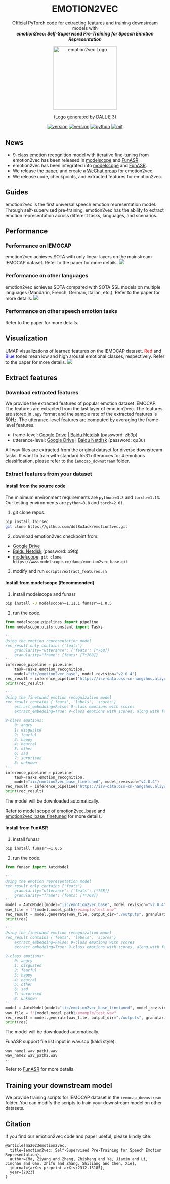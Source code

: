 <div align="center">
    <h1>
    EMOTION2VEC
    </h1>
    <p>
    Official PyTorch code for extracting features and training downstream models with <br>
    <b><em>emotion2vec: Self-Supervised Pre-Training for Speech Emotion Representation</em></b>
    </p>
    <p>
    <img src="src/logo.png" alt="emotion2vec Logo" style="width: 200px; height: 200px;">
    </p>
    <p>
    (Logo generated by DALL·E 3)
    </p>
    <a href="https://github.com/ddlBoJack/MT4SSL"><img src="https://img.shields.io/badge/Platform-linux-lightgrey" alt="version"></a>
    <a href="https://github.com/ddlBoJack/MT4SSL"><img src="https://img.shields.io/badge/Python-3.8+-orange" alt="version"></a>
    <a href="https://github.com/ddlBoJack/MT4SSL"><img src="https://img.shields.io/badge/PyTorch-1.13+-brightgreen" alt="python"></a>
    <a href="https://github.com/ddlBoJack/MT4SSL"><img src="https://img.shields.io/badge/License-MIT-red.svg" alt="mit"></a>
</div>

## News
- 9-class emotion recognition model with iterative fine-tuning from emotion2vec has been released in [modelscope](https://www.modelscope.cn/models/iic/emotion2vec_base_finetuned/summary) and [FunASR](https://github.com/alibaba-damo-academy/FunASR/tree/main/examples/industrial_data_pretraining/emotion2vec).  
- emotion2vec has been integrated into [modelscope](https://www.modelscope.cn/models/iic/emotion2vec_base/summary) and [FunASR](https://github.com/alibaba-damo-academy/FunASR/tree/main/examples/industrial_data_pretraining/emotion2vec).  
- We release the [paper](https://arxiv.org/abs/2312.15185), and create a [WeChat group](./src/Wechat.jpg) for emotion2vec. 
- We release code, checkpoints, and extracted features for emotion2vec. 

## Guides

emotion2vec is the first universal speech emotion representation model. Through self-supervised pre-training, emotion2vec has the ability to extract emotion representation across different tasks, languages, and scenarios.

## Performance
### Performance on IEMOCAP
emotion2vec achieves SOTA with only linear layers on the mainstream IEMOCAP dataset. Refer to the paper for more details.
![](./src/IEMOCAP.png)

### Performance on other languages
emotion2vec achieves SOTA compared with SOTA SSL models on multiple languages (Mandarin, French, German, Italian, etc.). Refer to the paper for more details.
![](./src/Languages.png)

### Performance on other speech emotion tasks
Refer to the paper for more details.

## Visualization
UMAP visualizations of learned features on the IEMOCAP dataset. <span style="color:red;">Red</span> and <span style="color:blue;">Blue</span> tones mean low and high arousal emotional classes, respectively.  Refer to the paper for more details. 
![](./src/UMAP.png)

## Extract features
### Download extracted features
We provide the extracted features of popular emotion dataset IEMOCAP. The features are extracted from the last layer of emotion2vec. The features are stored in `.npy` format and the sample rate of the extracted features is 50Hz. The utterance-level features are computed by averaging the frame-level features.
- frame-level: [Google Drive](https://drive.google.com/file/d/1JdQzwDJJEdKZcqSC1TXETvFZ7VpUvLEX/view?usp=sharing) | [Baidu Netdisk](https://pan.baidu.com/s/1FtCwhUwhONaeEos4nLYFWw?pwd=zb3p) (password: zb3p)
- utterance-level: [Google Drive](https://drive.google.com/file/d/1jJVfoEKC8yjwj39F__8jIQayd5PBO0WD/view?usp=sharing) | [Baidu Netdisk](https://pan.baidu.com/s/1AsJHacD6a5h27YJiCSee4w?pwd=qu3u) (password: qu3u)

All wav files are extracted from the original dataset for diverse downstream tasks. If want to train with standard 5531 utterances for 4 emotions classification, please refer to the `iemocap_downstream` folder.

### Extract features from your dataset
#### Install from the source code
The minimum environment requirements are `python>=3.8` and `torch>=1.13`. Our testing environments are `python=3.8` and `torch=2.01`.
1. git clone repos.
```bash
pip install fairseq
git clone https://github.com/ddlBoJack/emotion2vec.git
```

2. download emotion2vec checkpoint from:
- [Google Drive](https://drive.google.com/file/d/10L4CEoEyt6mQrqdblDgDSfZETYvA9c2T/view?usp=sharing)
- [Baidu Netdisk](https://pan.baidu.com/s/15zqmNTYa0mkEwlIom7DO3g?pwd=b9fq) (password: b9fq)
- [modelscope](https://www.modelscope.cn/models/damo/emotion2vec_base/summary): `git clone https://www.modelscope.cn/damo/emotion2vec_base.git`

3. modify and run `scripts/extract_features.sh`

#### Install from modelscope (Recommended)

1. install modelscope and funasr
```bash
pip install -U modelscope>=1.11.1 funasr>=1.0.5
```

2. run the code.
```python
from modelscope.pipelines import pipeline
from modelscope.utils.constant import Tasks

'''
Using the emotion representation model
rec_result only contains {'feats'}
	granularity="utterance": {'feats': [*768]}
	granularity="frame": {feats: [T*768]}
'''
inference_pipeline = pipeline(
    task=Tasks.emotion_recognition,
    model="iic/emotion2vec_base", model_revision="v2.0.4")
rec_result = inference_pipeline('https://isv-data.oss-cn-hangzhou.aliyuncs.com/ics/MaaS/ASR/test_audio/asr_example_zh.wav', output_dir="./outputs", granularity="utterance")
print(rec_result)

'''
Using the finetuned emotion recognization model
rec_result contains {'feats', 'labels', 'scores'}
	extract_embedding=False: 9-class emotions with scores
	extract_embedding=True: 9-class emotions with scores, along with features

9-class emotions:
    0: angry
    1: disgusted
    2: fearful
    3: happy
    4: neutral
    5: other
    6: sad
    7: surprised
    8: unknown
'''
inference_pipeline = pipeline(
    task=Tasks.emotion_recognition,
    model="iic/emotion2vec_base_finetuned", model_revision="v2.0.4")
rec_result = inference_pipeline('https://isv-data.oss-cn-hangzhou.aliyuncs.com/ics/MaaS/ASR/test_audio/asr_example_zh.wav', output_dir="./outputs", granularity="utterance", extract_embedding=False)
print(rec_result)
```
The model will be downloaded automatically.

Refer to model scope of [emotion2vec_base](https://www.modelscope.cn/models/damo/emotion2vec_base/summary) and [emotion2vec_base_finetuned](https://www.modelscope.cn/models/iic/emotion2vec_base_finetuned/summary) for more details.



#### Install from FunASR
1. install funasr
```bash
pip install funasr>=1.0.5
```

2. run the code.
```python
from funasr import AutoModel

'''
Using the emotion representation model
rec_result only contains {'feats'}
	granularity="utterance": {'feats': [*768]}
	granularity="frame": {feats: [T*768]}
'''
model = AutoModel(model="iic/emotion2vec_base", model_revision="v2.0.4")
wav_file = f"{model.model_path}/example/test.wav"
rec_result = model.generate(wav_file, output_dir="./outputs", granularity="utterance")
print(res)

'''
Using the finetuned emotion recognization model
rec_result contains {'feats', 'labels', 'scores'}
	extract_embedding=False: 9-class emotions with scores
	extract_embedding=True: 9-class emotions with scores, along with features

9-class emotions:
    0: angry
    1: disgusted
    2: fearful
    3: happy
    4: neutral
    5: other
    6: sad
    7: surprised
    8: unknown
'''
model = AutoModel(model="iic/emotion2vec_base_finetuned", model_revision="v2.0.4")
wav_file = f"{model.model_path}/example/test.wav"
rec_result = model.generate(wav_file, output_dir="./outputs", granularity="utterance", extract_embedding=False)
print(res)
```
The model will be downloaded automatically.

FunASR support file list input in wav.scp (kaldi style):
```
wav_name1 wav_path1.wav
wav_name2 wav_path2.wav
...
```
Refer to [FunASR](https://github.com/alibaba-damo-academy/FunASR/tree/main/examples/industrial_data_pretraining/emotion2vec) for more details.

## Training your downstream model
We provide training scripts for IEMOCAP dataset in the `iemocap_downstream` folder. You can modify the scripts to train your downstream model on other datasets.

## Citation
If you find our emotion2vec code and paper useful, please kindly cite:
```
@article{ma2023emotion2vec,
  title={emotion2vec: Self-Supervised Pre-Training for Speech Emotion Representation},
  author={Ma, Ziyang and Zheng, Zhisheng and Ye, Jiaxin and Li, Jinchao and Gao, Zhifu and Zhang, Shiliang and Chen, Xie},
  journal={arXiv preprint arXiv:2312.15185},
  year={2023}
}
```
